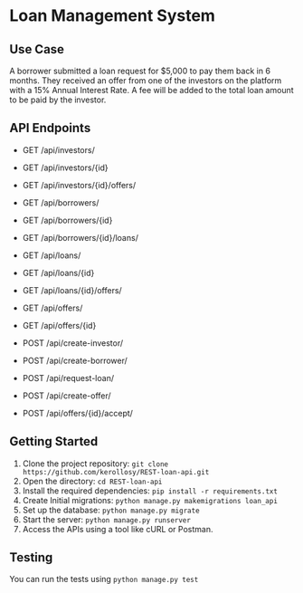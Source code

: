 # Loan Management System
## Use Case
A borrower submitted a loan request for $5,000 to pay them back in 6 months. They received an offer from one of the investors on the platform with a 15% Annual Interest Rate. A fee will be added to the total loan amount to be paid by the investor.

## API Endpoints
* GET /api/investors/
* GET /api/investors/{id}
* GET /api/investors/{id}/offers/

* GET /api/borrowers/
* GET /api/borrowers/{id}
* GET /api/borrowers/{id}/loans/

* GET /api/loans/
* GET /api/loans/{id}
* GET /api/loans/{id}/offers/

* GET /api/offers/
* GET /api/offers/{id}

* POST /api/create-investor/
* POST /api/create-borrower/
* POST /api/request-loan/
* POST /api/create-offer/
* POST /api/offers/{id}/accept/

## Getting Started
1. Clone the project repository: `git clone https://github.com/kerollosy/REST-loan-api.git`
2. Open the directory: `cd REST-loan-api`
3. Install the required dependencies: `pip install -r requirements.txt`
4. Create Initial migrations: `python manage.py makemigrations loan_api`
5. Set up the database: `python manage.py migrate`
6. Start the server: `python manage.py runserver`
7. Access the APIs using a tool like cURL or Postman.

## Testing
You can run the tests using `python manage.py test`
